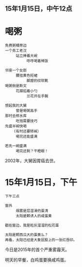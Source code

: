 
## 15年1月15日，中午12点

# 喝粥

	免费粥桶旁边
	一个务工老汉
	     站立捧着大碗
	          呼呼喝着稀饭
	
	邻座一个女郎
	     腰挂黄色短裙
	          脚蹬豹纹软靴               
	喝粥倒是斯文     
	     花瓣掐着小勺
	          兰花开在手腕
	
	想起我的大舅
	     曾是喝粥高手
	那时去修水库
	     吃饱需要技巧
	先盛半碗快喝
		(有时还要转碗）
	     喝完还能盛满
	
	若先一碗盛满
	     喝完还剩？干瞪眼！


2002年，大舅因胃癌去世。



# 15年1月15日，下午

	下午三点
	
	窗外
	     烟雾是层湿滑的蛋清
	     太阳是颗诱人的咸蛋黄
	
	戳在窗边，我是粒灰溜溜的松花蛋
		
	太阳是颗西瓜大的蛋黄么？
	再看，太阳已经是大象屁股上的一张红唇印。



今日是2015年的首个严重雾霾天。

明天的早餐，白鸡蛋要换咸鸡蛋。